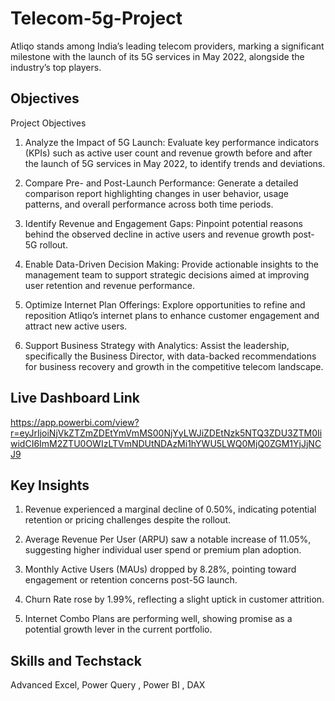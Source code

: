 # Telecom-5g-Project

Atliqo stands among India’s leading telecom providers, marking a significant milestone with the launch of its 5G services in May 2022, alongside the industry’s top players.

## Objectives
Project Objectives

1. Analyze the Impact of 5G Launch:
Evaluate key performance indicators (KPIs) such as active user count and revenue growth before and after the launch of 5G services in May 2022, to identify trends and deviations.

2. Compare Pre- and Post-Launch Performance:
Generate a detailed comparison report highlighting changes in user behavior, usage patterns, and overall performance across both time periods.

3. Identify Revenue and Engagement Gaps:
Pinpoint potential reasons behind the observed decline in active users and revenue growth post-5G rollout.

4. Enable Data-Driven Decision Making:
Provide actionable insights to the management team to support strategic decisions aimed at improving user retention and revenue performance.

5. Optimize Internet Plan Offerings:
Explore opportunities to refine and reposition Atliqo’s internet plans to enhance customer engagement and attract new active users.

6. Support Business Strategy with Analytics:
Assist the leadership, specifically the Business Director, with data-backed recommendations for business recovery and growth in the competitive telecom landscape.


## Live Dashboard Link
https://app.powerbi.com/view?r=eyJrIjoiNjVkZTZmZDEtYmVmMS00NjYyLWJiZDEtNzk5NTQ3ZDU3ZTM0IiwidCI6ImM2ZTU0OWIzLTVmNDUtNDAzMi1hYWU5LWQ0MjQ0ZGM1YjJjNCJ9
## Key Insights
1. Revenue experienced a marginal decline of 0.50%, indicating potential retention or pricing challenges despite the rollout.

2. Average Revenue Per User (ARPU) saw a notable increase of 11.05%, suggesting higher individual user spend or premium plan adoption.

3. Monthly Active Users (MAUs) dropped by 8.28%, pointing toward engagement or retention concerns post-5G launch.

4. Churn Rate rose by 1.99%, reflecting a slight uptick in customer attrition.

5. Internet Combo Plans are performing well, showing promise as a potential growth lever in the current portfolio.


## Skills and Techstack
Advanced Excel, Power Query , Power BI , DAX 
